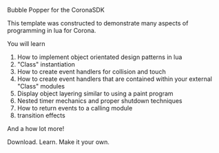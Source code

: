 Bubble Popper for the CoronaSDK

This template was constructed to demonstrate many aspects of programming in lua for Corona.

You will learn

1. How to implement object orientated design patterns in lua
2. "Class" instantiation
3. How to create event handlers for collision and touch
4. How to create event handlers that are contained within your external "Class" modules
5. Display object layering similar to using a paint program
6. Nested timer mechanics and proper shutdown techniques
7. How to return events to a calling module
8. transition effects

And a how lot more!

Download.  Learn.  Make it your own.
